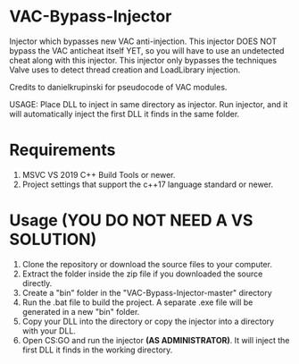 # VAC-Bypass-Injector
Injector which bypasses new VAC anti-injection.
This injector DOES NOT bypass the VAC anticheat itself YET, so you will have to use an undetected cheat along with this injector.
This injector only bypasses the techniques Valve uses to detect thread creation and LoadLibrary injection.

Credits to danielkrupinski for pseudocode of VAC modules.

USAGE: Place DLL to inject in same directory as injector. Run injector, and it will automatically inject the first DLL it finds in the same folder.

# Requirements
1. MSVC VS 2019 C++ Build Tools or newer.
2. Project settings that support the c++17 language standard or newer.

# Usage (YOU DO NOT NEED A VS SOLUTION)
1. Clone the repository or download the source files to your computer.
2. Extract the folder inside the zip file if you downloaded the source directly.
3. Create a "bin" folder in the "VAC-Bypass-Injector-master" directory
4. Run the .bat file to build the project. A separate .exe file will be generated in a new "bin" folder.
5. Copy your DLL into the directory or copy the injector into a directory with your DLL.
6. Open CS:GO and run the injector **(AS ADMINISTRATOR)**. It will inject the first DLL it finds in the working directory.

